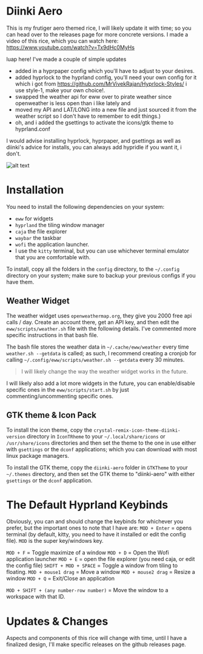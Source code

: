 # Diinki Aero

This is my frutiger aero themed rice, I will likely update it with time; so you can head over to the releases page for more concrete versions.
I made a video of this rice, which you can watch here:
https://www.youtube.com/watch?v=Tx9dHc0MyHs

luap here! I've made a couple of simple updates 
- added in a hyprpaper config which you'll have to adjust to your desires. 
- added hyprlock to the hyprland config, you'll need your own config for it which i got from https://github.com/MrVivekRajan/Hyprlock-Styles/ i use style-1, make your own choice!. 
- swapped the weather api for eww over to pirate weather since openweather is less open than i like lately 
and 
- moved my API and LAT/LONG into a new file and just sourced it from the weather script so I don't have to remember to edit things.)
- oh, and i added the gsettings to activate the icons/gtk theme to hyprland.conf

I would advise installing hyprlock, hyprpaper, and gsettings as well as diinki's advice for installs, you can always add hypridle if you want it, i don't.

![alt text](./wallpapers/aquarium.png)

# Installation

You need to install the following dependencies on your system:

- `eww` for widgets
- `hyprland` the tiling window manager
- `caja` the file explorer
- `waybar` the taskbar
- `wofi` the application launcher.
- I use the `kitty` terminal, but you can use whichever terminal emulator that you are comfortable with.

To install, copy all the folders in the `config` directory, to the `~/.config` directory on your system; make sure to backup your previous
configs if you have them.

## Weather Widget

The weather widget uses `openweathermap.org`, they give you 2000 free api calls / day. Create an account there, get an API key, and then edit
the `eww/scripts/weather.sh` file with the following details. I've commented more specific instructions in that bash file.

The bash file stores the weather data in `~/.cache/eww/weather` every time `weather.sh --getdata` is called; as such, I recommend creating a
cronjob for calling `~/.config/eww/scripts/weather.sh --getdata` every 30 minutes.

> I will likely change the way the weather widget works in the future.

I will likely also add a lot more widgets in the future, you can enable/disable specific ones in the
`eww/scripts/start.sh` by just commenting/uncommenting specific ones.

## GTK theme & Icon Pack

To install the icon theme, copy the `crystal-remix-icon-theme-diinki-version` directory in `IconTRheme` to your `~/.local/share/icons` or `/usr/share/icons` directories
and then set the theme to the one in use either with `gsettings` or the `dconf` applications; which you can download with most linux package managers.

To install the GTK theme, copy the `diinki-aero` folder in `GTKTheme` to your `~/.themes` directory,
and then set the GTK theme to "diinki-aero" with either `gsettings` or the `dconf` application.

# The Default Hyprland Keybinds

Obviously, you can and should change the keybinds for whichever you prefer, but the important ones to note that I have are:
`MOD + Enter` = opens terminal (by default, kitty, you need to have it installed or edit the config file).
`MOD` is the super key/windows key.

`MOD + F` = Toggle maximize of a window
`MOD + D` = Open the Wofi application launcher
`MOD + E` = open the file explorer (you need caja, or edit the config file)
`SHIFT + MOD + SPACE` = Toggle a window from tiling to floating.
`MOD + mouse1 drag` = Move a window
`MOD + mouse2 drag` = Resize a window
`MOD + Q` = Exit/Close an application

`MOD + SHIFT + (any number-row number)` = Move the window to a workspace with that ID.

# Updates & Changes

Aspects and components of this rice will change with time, until I have a finalized design, I'll make specific releases on the github releases page.
